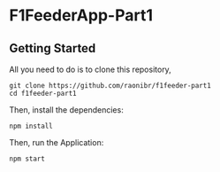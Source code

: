 # F1FeederApp-Part1

## Getting Started

All you need to do is to clone this repository,


```
git clone https://github.com/raonibr/f1feeder-part1
cd f1feeder-part1
```

Then, install the dependencies:

```
npm install
```

Then, run the Application:

```
npm start
```